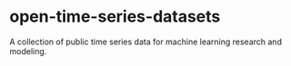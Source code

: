 # open-time-series-datasets
A collection of public time series data for machine learning research and modeling.
